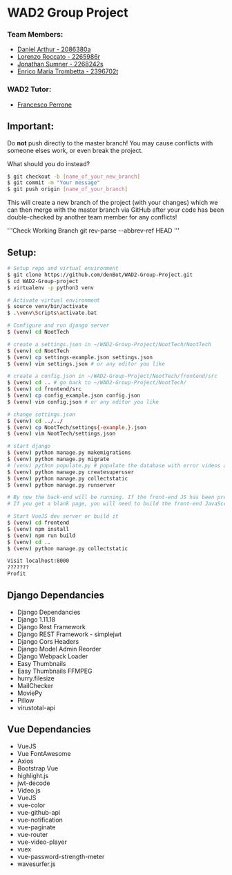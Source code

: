 # WAD2 Group Project

### Team Members:

- [Daniel Arthur - 2086380a](mailto:2086380a@student.gla.ac.uk)
- [Lorenzo Roccato - 2265986r](mailto:2265986r@student.gla.ac.uk)
- [Jonathan Sumner - 2268242s](mailto:2268242s@student.gla.ac.uk)
- [Enrico Maria Trombetta - 2396702t](mailto:2396702t@student.gla.ac.uk)

### WAD2 Tutor:

- [Francesco Perrone](http://mailto:f.perrone.1@research.gla.ac.uk)



## Important:

Do **not** push directly to the master branch! You may cause conflicts with someone elses work, or even break the project. 

What should you do instead?

```sh
$ git checkout -b [name_of_your_new_branch]
$ git commit -m "Your message"
$ git push origin [name_of_your_branch]
```

This will create a new branch of the project (with your changes) which we can then merge with the master branch via GitHub after your code has been double-checked by another team member for any conflicts!

'''Check Working Branch 
    git rev-parse --abbrev-ref HEAD
'''

## Setup:

```sh
# Setup repo and virtual environment
$ git clone https://github.com/denBot/WAD2-Group-Project.git
$ cd WAD2-Group-project
$ virtualenv -p python3 venv

# Activate virtual environment
$ source venv/bin/activate
$ .\venv\Scripts\activate.bat

# Configure and run django server
$ (venv) cd NootTech

# create a settings.json in ~/WAD2-Group-Project/NootTech/NootTech
$ (venv) cd NootTech
$ (venv) cp settings-example.json settings.json
$ (venv) vim settings.json # or any editor you like

# create a config.json in ~/WAD2-Group-Project/NootTech/frontend/src
$ (venv) cd .. # go back to ~/WAD2-Group-Project/NootTech/
$ (venv) cd frontend/src
$ (venv) cp config_example.json config.json
$ (venv) vim config.json # or any editor you like

# change settings.json
$ (venv) cd ../../
$ (venv) cp NootTech/settings{-example,}.json
$ (venv) vim NootTech/settings.json

# start django
$ (venv) python manage.py makemigrations 
$ (venv) python manage.py migrate
# (venv) python populate.py # populate the database with error videos and mock-users
$ (venv) python manage.py createsuperuser
$ (venv) python manage.py collectstatic
$ (venv) python manage.py runserver

# By now the back-end will be running. If the front-end JS has been pre-built and you can see the website, you can stop here.
# If you get a blank page, you will need to build the front-end JavaScript:

# Start VueJS dev server or build it
$ (venv) cd frontend
$ (venv) npm install
$ (venv) npm run build
$ (venv) cd ..
$ (venv) python manage.py collectstatic

Visit localhost:8000 
???????
Profit
```

## Django Dependancies
* Django Dependancies
* Django 1.11.18
* Django Rest Framework
* Django REST Framework - simplejwt
* Django Cors Headers
* Django Model Admin Reorder
* Django Webpack Loader
* Easy Thumbnails
* Easy Thumbnails FFMPEG
* hurry.filesize
* MailChecker
* MoviePy
* Pillow
* virustotal-api

## Vue Dependancies
* VueJS
* Vue FontAwesome
* Axios
* Bootstrap Vue
* highlight.js
* jwt-decode
* Video.js
* VueJS
* vue-color
* vue-github-api
* vue-notification
* vue-paginate
* vue-router
* vue-video-player
* vuex
* vue-password-strength-meter
* wavesurfer.js


